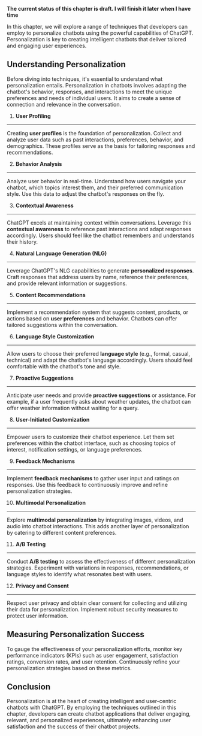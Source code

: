 **The current status of this chapter is draft. I will finish it later when I have time**

In this chapter, we will explore a range of techniques that developers can employ to personalize chatbots using the powerful capabilities of ChatGPT. Personalization is key to creating intelligent chatbots that deliver tailored and engaging user experiences.

Understanding Personalization
-----------------------------

Before diving into techniques, it's essential to understand what personalization entails. Personalization in chatbots involves adapting the chatbot's behavior, responses, and interactions to meet the unique preferences and needs of individual users. It aims to create a sense of connection and relevance in the conversation.

1. **User Profiling**
---------------------

Creating **user profiles** is the foundation of personalization. Collect and analyze user data such as past interactions, preferences, behavior, and demographics. These profiles serve as the basis for tailoring responses and recommendations.

2. **Behavior Analysis**
------------------------

Analyze user behavior in real-time. Understand how users navigate your chatbot, which topics interest them, and their preferred communication style. Use this data to adjust the chatbot's responses on the fly.

3. **Contextual Awareness**
---------------------------

ChatGPT excels at maintaining context within conversations. Leverage this **contextual awareness** to reference past interactions and adapt responses accordingly. Users should feel like the chatbot remembers and understands their history.

4. **Natural Language Generation (NLG)**
----------------------------------------

Leverage ChatGPT's NLG capabilities to generate **personalized responses**. Craft responses that address users by name, reference their preferences, and provide relevant information or suggestions.

5. **Content Recommendations**
------------------------------

Implement a recommendation system that suggests content, products, or actions based on **user preferences** and behavior. Chatbots can offer tailored suggestions within the conversation.

6. **Language Style Customization**
-----------------------------------

Allow users to choose their preferred **language style** (e.g., formal, casual, technical) and adapt the chatbot's language accordingly. Users should feel comfortable with the chatbot's tone and style.

7. **Proactive Suggestions**
----------------------------

Anticipate user needs and provide **proactive suggestions** or assistance. For example, if a user frequently asks about weather updates, the chatbot can offer weather information without waiting for a query.

8. **User-Initiated Customization**
-----------------------------------

Empower users to customize their chatbot experience. Let them set preferences within the chatbot interface, such as choosing topics of interest, notification settings, or language preferences.

9. **Feedback Mechanisms**
--------------------------

Implement **feedback mechanisms** to gather user input and ratings on responses. Use this feedback to continuously improve and refine personalization strategies.

10. **Multimodal Personalization**
----------------------------------

Explore **multimodal personalization** by integrating images, videos, and audio into chatbot interactions. This adds another layer of personalization by catering to different content preferences.

11. **A/B Testing**
-------------------

Conduct **A/B testing** to assess the effectiveness of different personalization strategies. Experiment with variations in responses, recommendations, or language styles to identify what resonates best with users.

12. **Privacy and Consent**
---------------------------

Respect user privacy and obtain clear consent for collecting and utilizing their data for personalization. Implement robust security measures to protect user information.

Measuring Personalization Success
---------------------------------

To gauge the effectiveness of your personalization efforts, monitor key performance indicators (KPIs) such as user engagement, satisfaction ratings, conversion rates, and user retention. Continuously refine your personalization strategies based on these metrics.

Conclusion
----------

Personalization is at the heart of creating intelligent and user-centric chatbots with ChatGPT. By employing the techniques outlined in this chapter, developers can create chatbot applications that deliver engaging, relevant, and personalized experiences, ultimately enhancing user satisfaction and the success of their chatbot projects.
